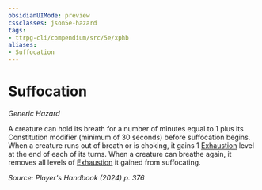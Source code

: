 ```yaml
---
obsidianUIMode: preview
cssclasses: json5e-hazard
tags:
- ttrpg-cli/compendium/src/5e/xphb
aliases:
- Suffocation
---
```

# Suffocation
*Generic Hazard*  

A creature can hold its breath for a number of minutes equal to 1 plus its Constitution modifier (minimum of 30 seconds) before suffocation begins. When a creature runs out of breath or is choking, it gains 1 [Exhaustion](Інструменти%20ДМ/CLI/rules/conditions.md#Exhaustion) level at the end of each of its turns. When a creature can breathe again, it removes all levels of [Exhaustion](Інструменти%20ДМ/CLI/rules/conditions.md#Exhaustion) it gained from suffocating.

*Source: Player's Handbook (2024) p. 376*